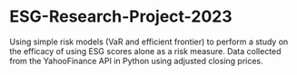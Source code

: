 # ESG-Research-Project-2023
Using simple risk models (VaR and efficient frontier) to perform a study on the efficacy of using ESG scores alone as a risk measure. Data collected from the YahooFinance API in Python using adjusted closing prices.
